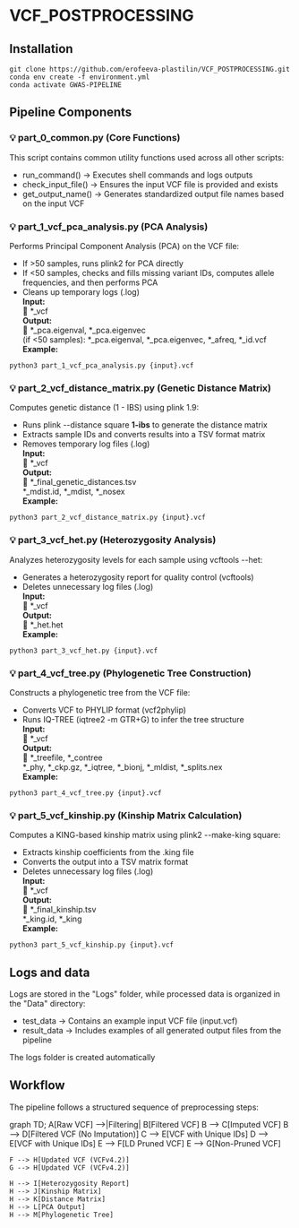 # VCF_POSTPROCESSING
## Installation
```
git clone https://github.com/erofeeva-plastilin/VCF_POSTPROCESSING.git
conda env create -f environment.yml
conda activate GWAS-PIPELINE
```
## Pipeline Components
### 💡 **part_0_common.py (Core Functions)**                    
This script contains common utility functions used across all other scripts:                   
- run_command() → Executes shell commands and logs outputs                   
- check_input_file() → Ensures the input VCF file is provided and exists                   
- get_output_name() → Generates standardized output file names based on the input VCF                   

### 💡 **part_1_vcf_pca_analysis.py (PCA Analysis)**                    
Performs Principal Component Analysis (PCA) on the VCF file:                   
- If >50 samples, runs plink2 for PCA directly                   
- If <50 samples, checks and fills missing variant IDs, computes allele frequencies, and then performs PCA                   
- Cleans up temporary logs (.log)                   
**Input:**                   
📄 *_vcf                   
**Output:**                   
📄 *_pca.eigenval, *_pca.eigenvec                      
(if <50 samples): *_pca.eigenval, *_pca.eigenvec, *_afreq, *_id.vcf                   
**Example:**                   
```
python3 part_1_vcf_pca_analysis.py {input}.vcf
```

### 💡 **part_2_vcf_distance_matrix.py (Genetic Distance Matrix)**                    
Computes genetic distance (1 - IBS) using plink 1.9:                   
- Runs plink --distance square **1-ibs** to generate the distance matrix                   
- Extracts sample IDs and converts results into a TSV format matrix                   
- Removes temporary log files (.log)                   
**Input:**                   
📄 *_vcf                   
**Output:**                   
📄 *_final_genetic_distances.tsv                   
*_mdist.id, *_mdist, *_nosex                   
**Example:**                   
```
python3 part_2_vcf_distance_matrix.py {input}.vcf
```

### 💡 **part_3_vcf_het.py (Heterozygosity Analysis)**                   
Analyzes heterozygosity levels for each sample using vcftools --het:                   
- Generates a heterozygosity report for quality control (vcftools)                   
- Deletes unnecessary log files (.log)                   
**Input:**                   
📄 *_vcf                   
**Output:**                   
📄 *_het.het                   
**Example:**                   
```
python3 part_3_vcf_het.py {input}.vcf
```

### 💡 **part_4_vcf_tree.py (Phylogenetic Tree Construction)**                   
Constructs a phylogenetic tree from the VCF file:                   
- Converts VCF to PHYLIP format (vcf2phylip)                   
- Runs IQ-TREE (iqtree2 -m GTR+G) to infer the tree structure                   
**Input:**                   
📄 *_vcf                   
**Output:**                   
📄 *_treefile, *_contree                   
*_phy, *_ckp.gz, *_iqtree, *_bionj,  *_mldist, *_splits.nex                    
**Example:**                   
```
python3 part_4_vcf_tree.py {input}.vcf
```

### 💡 **part_5_vcf_kinship.py (Kinship Matrix Calculation)**                   
Computes a KING-based kinship matrix using plink2 --make-king square:                   

- Extracts kinship coefficients from the .king file
- Converts the output into a TSV matrix format
- Deletes unnecessary log files (.log)                   
**Input:**                   
📄 *_vcf                   
**Output:**                   
📄 *_final_kinship.tsv                   
*_king.id, *_king                   
**Example:**                   
```
python3 part_5_vcf_kinship.py {input}.vcf
```
## Logs and data
Logs are stored in the "Logs" folder, while processed data is organized in the "Data" directory:
- test_data → Contains an example input VCF file (input.vcf)
- result_data → Includes examples of all generated output files from the pipeline

The logs folder is created automatically

## **Workflow**
The pipeline follows a structured sequence of preprocessing steps:

graph TD;
    A[Raw VCF] -->|Filtering| B[Filtered VCF]
    B --> C[Imputed VCF]
    B --> D[Filtered VCF (No Imputation)]
    C --> E[VCF with Unique IDs]
    D --> E[VCF with Unique IDs]
    E --> F[LD Pruned VCF]
    E --> G[Non-Pruned VCF]
    
    F --> H[Updated VCF (VCFv4.2)]
    G --> H[Updated VCF (VCFv4.2)]
    
    H --> I[Heterozygosity Report]
    H --> J[Kinship Matrix]
    H --> K[Distance Matrix]
    H --> L[PCA Output]
    H --> M[Phylogenetic Tree]

